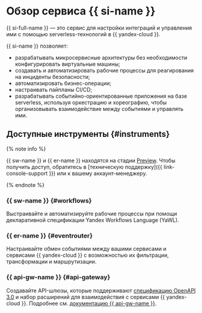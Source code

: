 # Обзор сервиса {{ si-name }}

{{ si-full-name }} — это сервис для настройки интеграций и управления ими с помощью serverless-технологий в {{ yandex-cloud }}.

{{ si-name }} позволяет:
* разрабатывать микросервисные архитектуры без необходимости конфигурировать виртуальные машины;
* создавать и автоматизировать рабочие процессы для реагирования на инциденты безопасности;
* автоматизировать бизнес-операции;
* настраивать пайпланы CI/CD;
* разрабатывать событийно-ориентированные приложения на базе serverless, используя оркестрацию и хореографию, чтобы организовывать взаимодействие между событиями и управлять ими.

## Доступные инструменты {#instruments}

{% note info %}

{{ sw-name }} и {{ er-name }} находятся на стадии [Preview](../../overview/concepts/launch-stages.md). Чтобы получить доступ, обратитесь в [техническую поддержку]({{ link-console-support }}) или к вашему аккаунт-менеджеру.

{% endnote %}

### {{ sw-name }} {#workflows}

Выстраивайте и автоматизируйте рабочие процессы при помощи декларативной спецификации Yandex Workflows Language (YaWL).

### {{ er-name }} {#eventrouter}
    
Настраивайте обмен событиями между вашими сервисами и сервисами {{ yandex-cloud }} с возможностью их фильтрации, трансформации и маршрутизации.

### {{ api-gw-name }} {#api-gateway}

Создавайте API-шлюзы, которые поддерживают [спецификацию OpenAPI 3.0](https://github.com/OAI/OpenAPI-Specification) и набор расширений для взаимодействия с сервисами {{ yandex-cloud }}. Подробнее см. [документацию {{ api-gw-name }}](../../api-gateway/).
